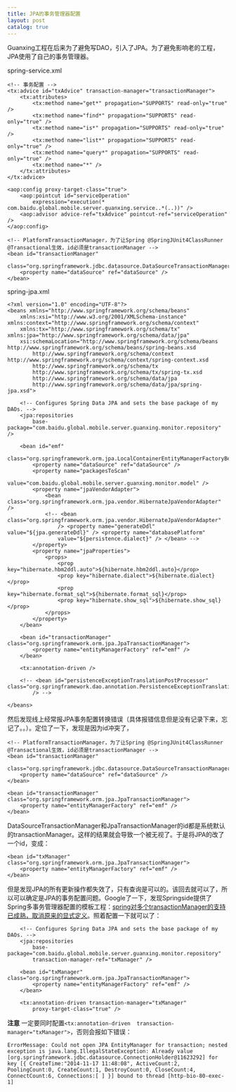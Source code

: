 ```yaml
---
title: JPA的事务管理器配置
layout: post
catalog: true
---
```


Guanxing工程在后来为了避免写DAO，引入了JPA。为了避免影响老的工程，JPA使用了自己的事务管理器。

spring-service.xml

	<!-- 事务配置 -->
	<tx:advice id="txAdvice" transaction-manager="transactionManager">
		<tx:attributes>
			<tx:method name="get*" propagation="SUPPORTS" read-only="true" />
			<tx:method name="find*" propagation="SUPPORTS" read-only="true" />
			<tx:method name="is*" propagation="SUPPORTS" read-only="true" />
			<tx:method name="list*" propagation="SUPPORTS" read-only="true" />
			<tx:method name="query*" propagation="SUPPORTS" read-only="true" />
			<tx:method name="*" />
		</tx:attributes>
	</tx:advice>

	<aop:config proxy-target-class="true">
		<aop:pointcut id="serviceOperation"
			expression="execution(* com.baidu.global.mobile.server.guanxing.service..*(..))" />
		<aop:advisor advice-ref="txAdvice" pointcut-ref="serviceOperation" />
	</aop:config>

	<!-- PlatformTransactionManager，为了让Spring @SpringJUnit4ClassRunner @Transactional生效，id必须是transactionManager -->
	<bean id="transactionManager"
		class="org.springframework.jdbc.datasource.DataSourceTransactionManager">
		<property name="dataSource" ref="dataSource" />
	</bean>

spring-jpa.xml

	<?xml version="1.0" encoding="UTF-8"?>
	<beans xmlns="http://www.springframework.org/schema/beans"
		xmlns:xsi="http://www.w3.org/2001/XMLSchema-instance" xmlns:context="http://www.springframework.org/schema/context"
		xmlns:tx="http://www.springframework.org/schema/tx" xmlns:jpa="http://www.springframework.org/schema/data/jpa"
		xsi:schemaLocation="http://www.springframework.org/schema/beans http://www.springframework.org/schema/beans/spring-beans.xsd
			http://www.springframework.org/schema/context http://www.springframework.org/schema/context/spring-context.xsd
			http://www.springframework.org/schema/tx 
	        http://www.springframework.org/schema/tx/spring-tx.xsd
	        http://www.springframework.org/schema/data/jpa
	        http://www.springframework.org/schema/data/jpa/spring-jpa.xsd">

		<!-- Configures Spring Data JPA and sets the base package of my DAOs. -->
		<jpa:repositories
			base-package="com.baidu.global.mobile.server.guanxing.monitor.repository" />

		<bean id="emf"
			class="org.springframework.orm.jpa.LocalContainerEntityManagerFactoryBean">
			<property name="dataSource" ref="dataSource" />
			<property name="packagesToScan"
				value="com.baidu.global.mobile.server.guanxing.monitor.model" />
			<property name="jpaVendorAdapter">
				<bean class="org.springframework.orm.jpa.vendor.HibernateJpaVendorAdapter" />
				<!-- <bean class="org.springframework.orm.jpa.vendor.HibernateJpaVendorAdapter" 
					/> <property name="generateDdl" value="${jpa.generateDdl}" /> <property name="databasePlatform" 
					value="${persistence.dialect}" /> </bean> -->
			</property>
			<property name="jpaProperties">
				<props>
					<prop key="hibernate.hbm2ddl.auto">${hibernate.hbm2ddl.auto}</prop>
					<prop key="hibernate.dialect">${hibernate.dialect}</prop>
					<prop key="hibernate.format_sql">${hibernate.format_sql}</prop>
					<prop key="hibernate.show_sql">${hibernate.show_sql}</prop>
				</props>
			</property>
		</bean>

		<bean id="transactionManager" class="org.springframework.orm.jpa.JpaTransactionManager">
			<property name="entityManagerFactory" ref="emf" />
		</bean>

		<tx:annotation-driven />

		<!-- <bean id="persistenceExceptionTranslationPostProcessor" class="org.springframework.dao.annotation.PersistenceExceptionTranslationPostProcessor" 
			/> -->

	</beans>

然后发现线上经常报JPA事务配置转换错误（具体报错信息但是没有记录下来，忘记了。。）。定位了一下，发现是因为id冲突了，

	<!-- PlatformTransactionManager，为了让Spring @SpringJUnit4ClassRunner @Transactional生效，id必须是transactionManager -->
	<bean id="transactionManager"
		class="org.springframework.jdbc.datasource.DataSourceTransactionManager">
		<property name="dataSource" ref="dataSource" />
	</bean>

	<bean id="transactionManager" class="org.springframework.orm.jpa.JpaTransactionManager">
		<property name="entityManagerFactory" ref="emf" />
	</bean>


DataSourceTransactionManager和JpaTransactionManager的id都是系统默认的transactionManager。这样的结果就会导致一个被无视了。于是将JPA的改了一个id，变成：

	<bean id="txManager" class="org.springframework.orm.jpa.JpaTransactionManager">
		<property name="entityManagerFactory" ref="emf" />
	</bean>

但是发现JPA的所有更新操作都失效了，只有查询是可以的。该回去就可以了，所以可以确定是JPA的事务配置问题。Google了一下，发现Springside提供了Spring多事务管理器配置的模板工程：[spring对多个transactionManager的支持已成熟，取消原来的显式定义](https://github.com/springside/springside4/blob/8ec78d2d5a09671c6eb8ec1001cb91a515f22072/examples/showcase/src/main/resources/applicationContext.xml)。照着配置一下就可以了：

		<!-- Configures Spring Data JPA and sets the base package of my DAOs. -->
		<jpa:repositories
			base-package="com.baidu.global.mobile.server.guanxing.monitor.repository"
			transaction-manager-ref="txManager" />

		<bean id="txManager" class="org.springframework.orm.jpa.JpaTransactionManager">
			<property name="entityManagerFactory" ref="emf" />
		</bean>

		<tx:annotation-driven transaction-manager="txManager"
			proxy-target-class="true" />


**注意** 一定要同时配置`<tx:annotation-driven  transaction-manager="txManager">`，否则会报如下错误：

	ErrorMessage: Could not open JPA EntityManager for transaction; nested exception is java.lang.IllegalStateException: Already value [org.springframework.jdbc.datasource.ConnectionHolder@11623292] for key [{ CreateTime:"2014-11-17 11:48:08", ActiveCount:2, PoolingCount:0, CreateCount:1, DestroyCount:0, CloseCount:4, ConnectCount:6, Connections:[ ] }] bound to thread [http-bio-80-exec-1]
